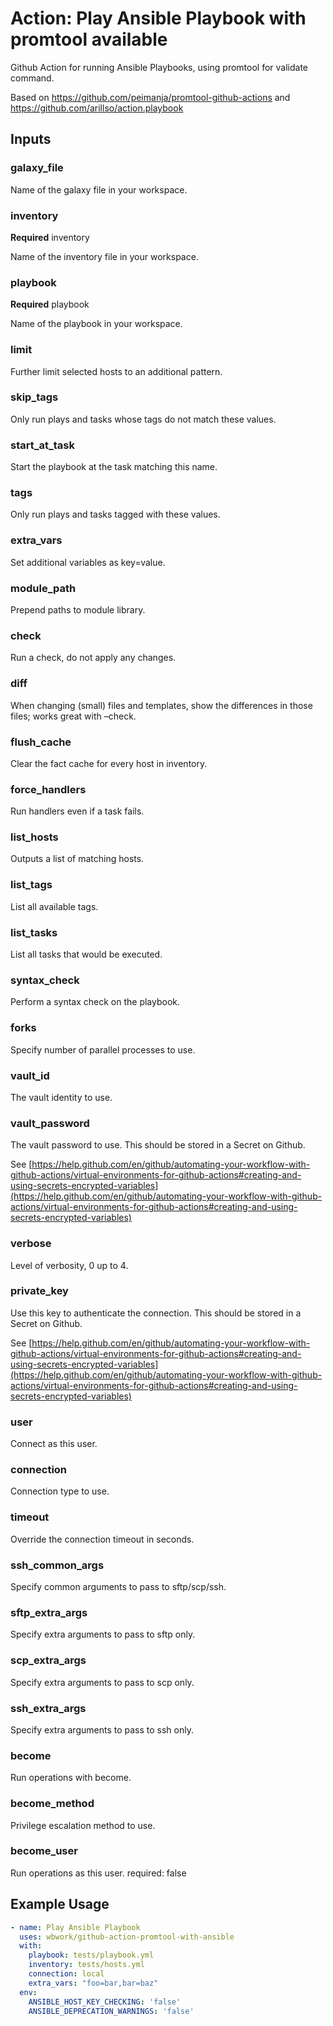 # Action: Play Ansible Playbook with promtool available

Github Action for running Ansible Playbooks, using promtool for validate command.

Based on https://github.com/peimanja/promtool-github-actions and https://github.com/arillso/action.playbook

## Inputs

### galaxy_file

Name of the galaxy file in your workspace.

### inventory

**Required** inventory

Name of the inventory file in your workspace.

### playbook

**Required** playbook

Name of the playbook in your workspace.

### limit

Further limit selected hosts to an additional pattern.

### skip_tags

Only run plays and tasks whose tags do not match these values.

### start_at_task

Start the playbook at the task matching this name.

### tags

Only run plays and tasks tagged with these values.

### extra_vars

Set additional variables as key=value.

### module_path

Prepend paths to module library.

### check

Run a check, do not apply any changes.

### diff

When changing (small) files and templates, show the differences in those files; works great with –check.

### flush_cache

Clear the fact cache for every host in inventory.

### force_handlers

Run handlers even if a task fails.

### list_hosts

Outputs a list of matching hosts.

### list_tags

List all available tags.

### list_tasks

List all tasks that would be executed.

### syntax_check

Perform a syntax check on the playbook.

### forks

Specify number of parallel processes to use.

### vault_id

The vault identity to use.

### vault_password

The vault password to use. This should be stored in a Secret on Github.

See [https://help.github.com/en/github/automating-your-workflow-with-github-actions/virtual-environments-for-github-actions#creating-and-using-secrets-encrypted-variables](https://help.github.com/en/github/automating-your-workflow-with-github-actions/virtual-environments-for-github-actions#creating-and-using-secrets-encrypted-variables)

### verbose

Level of verbosity, 0 up to 4.

### private_key

Use this key to authenticate the connection. This should be stored in a Secret on Github.

See [https://help.github.com/en/github/automating-your-workflow-with-github-actions/virtual-environments-for-github-actions#creating-and-using-secrets-encrypted-variables](https://help.github.com/en/github/automating-your-workflow-with-github-actions/virtual-environments-for-github-actions#creating-and-using-secrets-encrypted-variables)

### user

Connect as this user.

### connection

Connection type to use.

### timeout

Override the connection timeout in seconds.

### ssh_common_args

Specify common arguments to pass to sftp/scp/ssh.

### sftp_extra_args

Specify extra arguments to pass to sftp only.

### scp_extra_args

Specify extra arguments to pass to scp only.

### ssh_extra_args

Specify extra arguments to pass to ssh only.

### become

Run operations with become.

### become_method

Privilege escalation method to use.

### become_user

Run operations as this user.
required: false

## Example Usage

```yaml
- name: Play Ansible Playbook
  uses: wbwork/github-action-promtool-with-ansible
  with:
    playbook: tests/playbook.yml
    inventory: tests/hosts.yml
    connection: local
    extra_vars: "foo=bar,bar=baz"
  env:
    ANSIBLE_HOST_KEY_CHECKING: 'false'
    ANSIBLE_DEPRECATION_WARNINGS: 'false'
```
